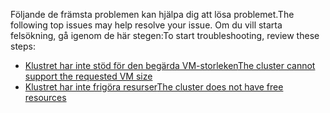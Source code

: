 <span data-ttu-id="9cb96-101">Följande de främsta problemen kan hjälpa dig att lösa problemet.</span><span class="sxs-lookup"><span data-stu-id="9cb96-101">The following top issues may help resolve your issue.</span></span> <span data-ttu-id="9cb96-102">Om du vill starta felsökning, gå igenom de här stegen:</span><span class="sxs-lookup"><span data-stu-id="9cb96-102">To start troubleshooting, review these steps:</span></span>

- [<span data-ttu-id="9cb96-103">Klustret har inte stöd för den begärda VM-storleken</span><span class="sxs-lookup"><span data-stu-id="9cb96-103">The cluster cannot support the requested VM size</span></span>](../articles/virtual-machines/windows/troubleshoot-deploy-vm.md#the-cluster-cannot-support-the-requested-vm-size)
- [<span data-ttu-id="9cb96-104">Klustret har inte frigöra resurser</span><span class="sxs-lookup"><span data-stu-id="9cb96-104">The cluster does not have free resources</span></span>](../articles/virtual-machines/windows/troubleshoot-deploy-vm.md#the-cluster-does-not-have-free-resources)